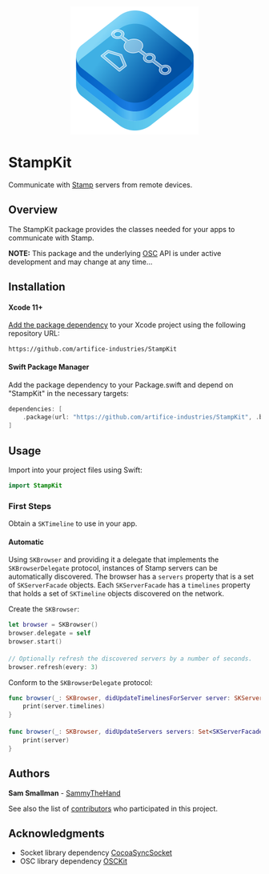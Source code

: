 <p align="center">
    <img src="stampkit-icon.svg" width="256" align="middle" alt=“StampKit”/>
</p>

# StampKit
Communicate with [Stamp](https://stamp.xyz) servers from remote devices.

## Overview
The StampKit package provides the classes needed for your apps to communicate with Stamp.

**NOTE:** This package and the underlying [OSC](http://opensoundcontrol.org/introduction-osc) API is under active development and may change at any time...

## Installation

#### Xcode 11+
[Add the package dependency](https://developer.apple.com/documentation/xcode/adding_package_dependencies_to_your_app) to your Xcode project using the following repository URL: 
``` 
https://github.com/artifice-industries/StampKit
```
#### Swift Package Manager

Add the package dependency to your Package.swift and depend on "StampKit" in the necessary targets:

```  swift
dependencies: [
    .package(url: "https://github.com/artifice-industries/StampKit", .branch("master"))
]
```

## Usage

Import into your project files using Swift:

``` swift
import StampKit
```

### First Steps

Obtain a `SKTimeline` to use in your app.

#### Automatic

Using `SKBrowser` and providing it a delegate that implements the `SKBrowserDelegate` protocol, instances of Stamp servers can be automatically discovered. The browser has a `servers` property that is a set of `SKServerFacade` objects. Each `SKServerFacade` has a `timelines` property that holds a set of `SKTimeline` objects discovered on the network.

Create the `SKBrowser`:

``` swift
let browser = SKBrowser()
browser.delegate = self
browser.start()

// Optionally refresh the discovered servers by a number of seconds.
browser.refresh(every: 3)
```

Conform to the `SKBrowserDelegate` protocol:

``` swift
func browser(_: SKBrowser, didUpdateTimelinesForServer server: SKServerFacade) {
    print(server.timelines)
}

func browser(_: SKBrowser, didUpdateServers servers: Set<SKServerFacade>) {
    print(server)
}
```

## Authors

**Sam Smallman** - [SammyTheHand](https://github.com/sammythehand)

See also the list of [contributors](https://github.com/artifice-industries/StampKit/graphs/contributors) who participated in this project.

## Acknowledgments

* Socket library dependency [CocoaSyncSocket](https://github.com/robbiehanson/CocoaAsyncSocket)
* OSC library dependency [OSCKit](https://github.com/SammyTheHand/OSCKit)

